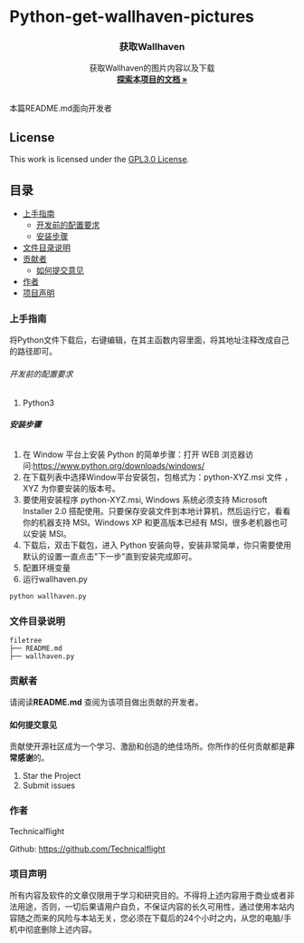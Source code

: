 # Python-get-wallhaven-pictures

<p align="center">

  <h3 align="center">获取Wallhaven</h3>
  <p align="center">
    获取Wallhaven的图片内容以及下载
    <br />
    <a href="https://github.com/Technicalflight/Python-get-wallhaven-pictures/blob/main/README.md"><strong>探索本项目的文档 »</strong></a>
    <br />
    <br />
  </p>

</p>


 本篇README.md面向开发者
 ## License ##
This work is licensed under the [GPL3.0 License](LICENSE).

## 目录

- [上手指南](#上手指南)
  - [开发前的配置要求](#开发前的配置要求)
  - [安装步骤](#安装步骤)
- [文件目录说明](#文件目录说明)
- [贡献者](#贡献者)
  - [如何提交意见](#如何提交意见)
- [作者](#作者)
- [项目声明](#项目声明)

### 上手指南

将Python文件下载后，右键编辑，在其主函数内容里面，将其地址注释改成自己的路径即可。



###### 开发前的配置要求

1. Python3

###### **安装步骤**

1. 在 Window 平台上安装 Python 的简单步骤：打开 WEB 浏览器访问:https://www.python.org/downloads/windows/
2. 在下载列表中选择Window平台安装包，包格式为：python-XYZ.msi 文件 ， XYZ 为你要安装的版本号。
3. 要使用安装程序 python-XYZ.msi, Windows 系统必须支持 Microsoft Installer 2.0 搭配使用。只要保存安装文件到本地计算机，然后运行它，看看你的机器支持 MSI。Windows XP 和更高版本已经有 MSI，很多老机器也可以安装 MSI。
4. 下载后，双击下载包，进入 Python 安装向导，安装非常简单，你只需要使用默认的设置一直点击"下一步"直到安装完成即可。
5. 配置环境变量
6. 运行wallhaven.py
```sh
python wallhaven.py
```

### 文件目录说明
```
filetree 
├── README.md
├── wallhaven.py

```


### 贡献者

请阅读**README.md** 查阅为该项目做出贡献的开发者。

#### 如何提交意见

贡献使开源社区成为一个学习、激励和创造的绝佳场所。你所作的任何贡献都是**非常感谢**的。


1. Star the Project
2. Submit issues



### 作者

Technicalflight

Github: https://github.com/Technicalflight 

### 项目声明

所有内容及软件的文章仅限用于学习和研究目的。不得将上述内容用于商业或者非法用途，否则，一切后果请用户自负，不保证内容的长久可用性，通过使用本站内容随之而来的风险与本站无关，您必须在下载后的24个小时之内，从您的电脑/手机中彻底删除上述内容。
